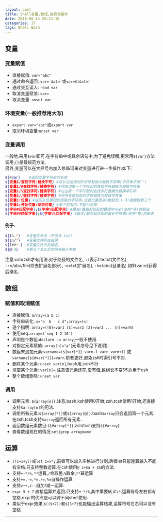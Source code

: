 ```yaml
---
layout: post
title: Shell变量,数组,运算及操作
date: 2015-06-14 20:14:10
categories: IT
tags: Shell Bash
---
```


## 变量

### 变量赋值
- 直接赋值: `var="abc"`
- 通过命令返回: `` var=`date` ``或`var=$(date)`
- 通过交互读入: `read var`
- 取消变量赋值: `var=`
- 取消变量: `unset var`

### 环境变量(一般推荐用大写)
- `export var="abc"`或`export var`
- 取消环境变量:`unset var`

### 变量调用
一般地,采用`$var`即可.在字符串中或其余语句中,为了避免误解,更常用`${var}`方法调用,`{}`是最规范方法.  
另外,变量可以在大括号内加入修饰词来对变量进行进一步操作.如下:  

~~~ bash
${#var}    #返回变量字符串的长度
${变量1/查找字符/替换字符} #将从左起找到的字符替换为替换字符串(字符串不用"")
${变量1/#查找字符/替换字符} #将左边第一个字符起的查找字符替换为替换字符串
${变量1/%查找字符/替换字符} #右边第一个字符起的查找字符替换为替换字符串
${变量1//查找字符/替换字符} #将所有查找到的字符替换为替换字符串
${变量1:位置} #返回从位置起到结尾的字符串,注意位置是从0数起的,(-3)是倒数第三个
${变量1:开始位置:结束位置} #某个范围内.不能为负数.
${字串#匹配字串};${字串%匹配字串} #最左/最右起匹配的最短字符串(支持*等)的删去
${字串##匹配字串};${字串%%匹配字串} #最左/最右起匹配的最长字符串(支持*等)的删去
~~~

#### 例子:

~~~ bash
${1%.*}   #变量文件名（不包含.txt)
${1%/*}   #变量文件所在目录
${1##*.}  #变量文件的后缀名
${@:3}    #第三个及以后的所有输入参数
~~~
注意:csh/zsh才有用法:对于路径的文件名, `:t`表示file.txt(文件名), `:r`=/abc/file(除去扩展名部分), `:e`=txt(扩展名), `:h`=/abc(目录名) 如${var:e}获得后缀名.

## 数组

### 赋值和取消赋值

- 直接赋值: `array=(a b c)`
- 字符串转化: `x="a  b	c d";array=(x)`
- 逐个指明: `array=([0]=var1 [1]=var2 [2]=var3 ... [n]=varN)`
- 使用seq:``array=(`seq 1 2 10`)``
- 声明是个数组:`declare -a array`,一般不使用.
- 对指定元素赋值: `array[n]="a"`(元素序号见下说明).
- 数组末追加元素:`varname=(${var[*]} varn-1 varn varn+1)` 或 `varname[${#var[*]}]=varn`.前者更好,避免zsh时索引号不对.
- 删除某个元素: `unset var[n]`,bash用,csh不行
- 清空某个元素: `var[n]=`,注意该元素还在,没有值,数组长不变!不适用于csh
- 整个数组删除: `unset var`           

### 调用

- 调用元素: `${array[n]}`.注意,bash,ksh使用0开始;zsh.tcsh使用1开始,还直接支持`$array[n]`的用法.
- 调用所有元素:`${array[*]}`或`${array[@]}`.bash`$array`只会返回第一个元素.在zsh,tcsh支持`$array`返回所有元素.
- 返回数组元素数目:`${#array[*]}`,zsh/tcsh支持`${#array}`
- 查看数组现在的情况:`set|grep arrayname`

## 运算

- `((z=x+y))`或`let z=x*y`,前者可以加入空格进行分割,后者let只能连着输入不能有空格.只支持整数运算.在csh使用`@ z=$a + $b`的方法.
- 支持`+-*/%,**`运算,`/`会取整.`%`取余,`**`幂运算
- 支持`+=,-=,*=./=,%=`自操作运算.
- 支持`z++,z--`自加/减一运算.
- `expr 5 + 7` 直接运算并返回.只支持`+-*/%`,其中乘要转义`\*`.运算符号左右都有空格.expr的优点是可以跨不同shell使用.
- 类似于expr效果,`$((5+7))`和`$[5+7]`也能输出运算结果,运算符号左右可以没有空格.

---
